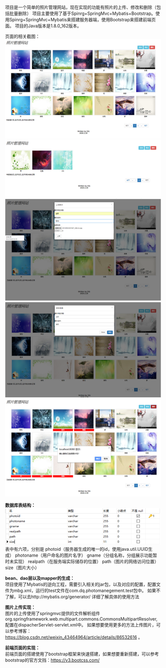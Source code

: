 项目是一个简单的照片管理网站，现在实现的功能有照片的上传、修改和删除（包括批量删除）
项目主要使用了基于Spinrg+SpringMvc+Mybatis+Bootstrap。使用Spinrg+SpringMvc+Mybatis来搭建服务器端，使用Bootstrap来搭建前端页面。
项目的Java版本是1.8.0_162版本。

页面的相关截图：
![Image text](https://github.com/dengqi1999/photomanage/blob/master/img/photo1.PNG)
![Image text](https://github.com/dengqi1999/photomanage/blob/master/img/photo2.PNG)
![Image text](https://github.com/dengqi1999/photomanage/blob/master/img/photo3.PNG)
![Image text](https://github.com/dengqi1999/photomanage/blob/master/img/photo4.PNG)
![Image text](https://github.com/dengqi1999/photomanage/blob/master/img/photo5.PNG)

<b>数据库表结构：</b>
![Image text](https://github.com/dengqi1999/photomanage/blob/master/img/database.PNG)
表中有六项，分别是
photoid（服务器生成的唯一的id，使用java.util.UUID生成）
photoname（用户命名的图片名字）
gname（分组名称，分组展示功能暂时未实现）
realpath（在服务端实际储存的位置）
path（图片的网络访问位置）
size（图片大小）

<b>bean、dao层以及mapper的生成：</b></br>
项目使用了Mybatis的逆向工程，需要引入相关的jar包，以及对应的配置，配置文件为mbg.xml，运行的test文件在com.dq.photomanegement.test包中。
如果不了解，可以去http://mybatis.org/generator/ 详细了解具体的使用方法

<b>图片上传实现：</b></br>
图片的上传使用了springmvc提供的文件解析组件org.springframework.web.multipart.commons.CommonsMultipartResolver,配置在dispacherServlet-servlet.xml中。
如果想要使用更多的方法上传图片，可以参考博客：https://blog.csdn.net/weixin_43464964/article/details/86532616 。

<b>前端页面的实现：</b></br>
前端页面的搭建使用了bootstrap框架来快速搭建，如果想要重新搭建，可以参考bootstrap的官方文挡：https://v3.bootcss.com/



